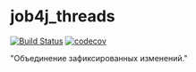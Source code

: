 # job4j_threads
[![Build Status](https://app.travis-ci.com/EvgenyShestakov/job4j_threads.svg?branch=master)](https://app.travis-ci.com/EvgenyShestakov/job4j_threads)
[![codecov](https://codecov.io/gh/EvgenyShestakov/job4j_threads/branch/master/graph/badge.svg?token=04KGJBS69K)](https://codecov.io/gh/EvgenyShestakov/job4j_threads)

"Объединение зафиксированных изменений."